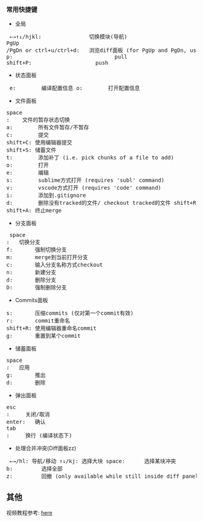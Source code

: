 ### 常用快捷键

- 全局

<pre> <kbd>←</kbd><kbd>→</kbd><kbd>↑</kbd><kbd>↓</kbd>/<kbd>h</kbd><kbd>j</kbd><kbd>k</kbd><kbd>l</kbd>:               切换模块(导航)
<kbd>PgUp
</kbd>/<kbd>PgDn</kbd> or <kbd>ctrl</kbd>+<kbd>u</kbd>/<kbd>ctrl</kbd>+<kbd>d</kbd>:   浏览diff面板 (for <kbd>PgUp</kbd> and <kbd>PgDn</kbd>, use <kbd>fn</kbd>+<kbd>up</kbd>/<kbd>fn</kbd>+<kbd>down</kbd> on osx) <kbd>q</kbd>:                                退出
<kbd>p</kbd>:                                pull 
<kbd>shift</kbd>+<kbd>P</kbd>:                    push </pre>      



- 状态面板

<pre> <kbd>e</kbd>:        编译配置信息 <kbd>o</kbd>:        打开配置信息 </pre>
- 文件面板

<pre><kbd>space
</kbd>:    文件的暂存状态切换 
<kbd>a</kbd>:        所有文件暂存/不暂存 
<kbd>c</kbd>:        提交 
<kbd>shift</kbd>+<kbd>C</kbd>: 使用编辑器提交 
<kbd>shift</kbd>+<kbd>S</kbd>: 储蓄文件
<kbd>t</kbd>:        添加补丁 (i.e. pick chunks of a file to add)
<kbd>o</kbd>:        打开 
<kbd>e</kbd>:        编辑 
<kbd>s</kbd>:        sublime方式打开 (requires 'subl' command) 
<kbd>v</kbd>:        vscode方式打开 (requires 'code' command) 
<kbd>i</kbd>:        添加到.gitignore 
<kbd>d</kbd>:        删除没有tracked的文件/ checkout tracked的文件 <kbd>shift</kbd>+<kbd>R</kbd>: 刷新文件 
<kbd>shift</kbd>+<kbd>A</kbd>: 终止merge </pre>

- 分支面板

<pre> <kbd>space
</kbd>:   切换分支
<kbd>f</kbd>:       强制切换分支 
<kbd>m</kbd>:       merge到当前打开分支 
<kbd>c</kbd>:       输入分支名称方式checkout
<kbd>n</kbd>:       新建分支 
<kbd>d</kbd>:       删除分支 
<kbd>D</kbd>:       强制删除分支 </pre>

- Commits面板

<pre><kbd>s</kbd>:       压缩commits (仅对第一个commit有效)
<kbd>r</kbd>:       commit重命名
<kbd>shift</kbd>+<kbd>R</kbd>: 使用编辑器重命名commit
<kbd>g</kbd>:       重置到某个commit </pre>

- 储蓄面板

<pre><kbd>space
</kbd>:   应用 
<kbd>g</kbd>:       推出 
<kbd>d</kbd>:       删除 </pre>

- 弹出面板

<pre><kbd>esc
</kbd>:     关闭/取消 
<kbd>enter</kbd>:   确认
<kbd>tab
</kbd>:     换行 (编译状态下) </pre>

- 处理合并冲突(Diff面板zz)

<pre> <kbd>←</kbd><kbd>→</kbd>/<kbd>h</kbd><kbd>l</kbd>: 导航/移动 <kbd>↑</kbd><kbd>↓</kbd>/<kbd>k</kbd><kbd>j</kbd>: 选择大块 <kbd>space</kbd>:      选择某块冲突 
<kbd>b</kbd>:         选择全部 
<kbd>z</kbd>:         回撤 (only available while still inside diff panel) </pre>

## 其他

视频教程参考: [here](https://www.youtube.com/watch?v=VDXvbHZYeKY)



